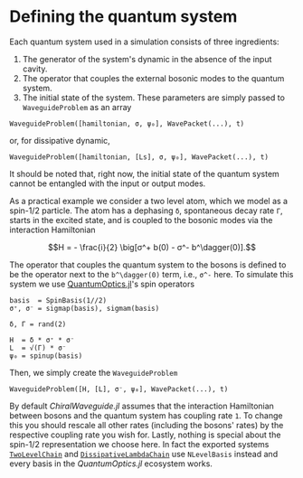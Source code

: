 # Defining the quantum system

Each quantum system used in a simulation consists of three ingredients:
1. The generator of the system's dynamic in the absence of the input cavity.
2. The operator that couples the external bosonic modes to the quantum system.
3. The initial state of the system.
These parameters are simply passed to `WaveguideProblem` as an array
```
WaveguideProblem([hamiltonian, σ, ψ₀], WavePacket(...), t)
```
or, for dissipative dynamic,
```
WaveguideProblem([hamiltonian, [Ls], σ, ψ₀], WavePacket(...), t)
```
It should be noted that, right now, the initial state of the quantum system
cannot be entangled with the input or output modes.

As a practical example we consider a two level atom, which we model as a spin-1/2 particle.
The atom has a dephasing `δ`, spontaneous decay rate `Γ`, starts in the excited state, and
is coupled to the bosonic modes via the interaction Hamiltonian
```math
H = - \frac{i}{2} \big[σ^+ b(0) - σ^- b^\dagger(0)].
```
The operator that couples the quantum system to the bosons is defined to be the operator next to
the ``b^\dagger(0)`` term, i.e., ``σ^-`` here.
To simulate this system we use [QuantumOptics.jl](https://qojulia.org/)'s spin operators
```
basis  = SpinBasis(1//2)
σ⁺, σ⁻ = sigmap(basis), sigmam(basis)

δ, Γ = rand(2)

H  = δ * σ⁺ * σ⁻
L  = √(Γ) * σ⁻
ψ₀ = spinup(basis)
```
Then, we simply create the `WaveguideProblem`
```
WaveguideProblem([H, [L], σ⁻, ψ₀], WavePacket(...), t)
```
By default *ChiralWaveguide.jl* assumes that the interaction Hamiltonian between bosons and the
quantum system has coupling rate ``1``.
To change this you should rescale all other rates (including the bosons' rates) by the respective
coupling rate you wish for.
Lastly, nothing is special about the spin-1/2 representation we choose here.
In fact the exported systems [`TwoLevelChain`](@ref) and [`DissipativeLambdaChain`](@ref) use
`NLevelBasis` instead and every basis in the *QuantumOptics.jl* ecosystem works.
